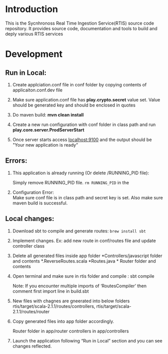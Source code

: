 # Introduction

This is the Sycnhronoss Real Time Ingestion Service(RTIS) source code
repository. It provides source code, documentation and tools to build
and deply various RTIS services

#   Development

##  Run in Local:

 1. Create applciation.conf file in conf folder by copying contents of
    applicaiton.conf.dev file
 2. Make sure application.conf file has **play.crypto.secret** value set. 
    Value should be generated key and should be enclosed in quotes
 3. Do maven build: **mvn clean install**
 4. Create a new run configuration with conf folder in class path and run
    **play.core.server.ProdServerStart**
    
 5. Once server starts access [localhost:9100](http://localhost:9100) and
    the output should be "Your new application is ready”
    
 ## Errors:
 
 1. This application is already running (Or delete <path>/RUNNING_PID file):
    
    Simply remove RUNNING_PID file. `rm RUNNING_PID` in the <path>
    
 2. Configuration Error:  
    Make sure conf file is in class path and secret key is set. 
    Also make sure maven build is successful.
    
    
 
 ## Local changes:
 
 1. Download sbt to compile and generate routes:  `brew install sbt`
 2. Implement changes. 
    Ex: add new route in conf/routes file and update controller class
 3. Delete all generated files inside app folder 
		*Controllers/javascript folder and contents
		*.ReverseRoutes.scala
		*Routes.java
		* Router folder and contents
 4. Open terminal and make sure in rtis folder and compile : sbt compile 
 
	 Note: If you encounter multiple imports of ‘RoutesCompiler’ 
	 then comment first import line in build.sbt
 
 5. New files with chagnes are gneerated into below folders 
      rtis/target/scala-2.1.1/routes/controllers, 
      rtis/target/scala-2.1.1/routes/router  
      
 6. Copy generated files into app folder accordingly.
 
    Router folder in app/router
    controllers in app/controllers
 
 
 7. Launch the application following “Run in Local” section and you can see changes reflected.
 
 
 
		
